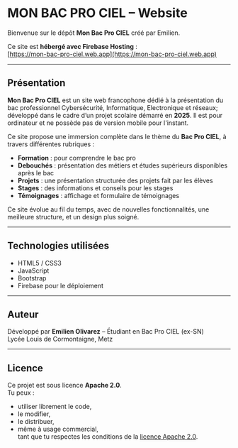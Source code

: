 # MON BAC PRO CIEL – Website

Bienvenue sur le dépôt **Mon Bac Pro CIEL** créé par Emilien.

Ce site est **hébergé avec Firebase Hosting** :  
[https://mon-bac-pro-ciel.web.app](https://mon-bac-pro-ciel.web.app)

---

## Présentation

**Mon Bac Pro CIEL** est un site web francophone dédié à la présentation du bac professionnel Cybersécurité, Informatique, Electronique et réseaux; développé dans le cadre d’un projet scolaire démarré en **2025**. Il est pour ordinateur et ne possède pas de version mobile pour l'instant.

Ce site propose une immersion complète dans le thème du **Bac Pro CIEL**, à travers différentes rubriques :

- **Formation** : pour comprendre le bac pro 
- **Debouchés** : présentation des métiers et études supérieurs disponibles après le bac  
- **Projets** : une présentation structurée des projets fait par les élèves  
- **Stages** : des informations et conseils pour les stages
- **Témoignages** : affichage et formulaire de témoignages

Ce site évolue au fil du temps, avec de nouvelles fonctionnalités, une meilleure structure, et un design plus soigné.

---

## Technologies utilisées

- HTML5 / CSS3
- JavaScript
- Bootstrap
- Firebase pour le déploiement

---

## Auteur

Développé par **Emilien Olivarez** – Étudiant en Bac Pro CIEL (ex-SN)  
Lycée Louis de Cormontaigne, Metz

---

## Licence

Ce projet est sous licence **Apache 2.0**.  
Tu peux :
- utiliser librement le code,
- le modifier,
- le distribuer,
- même à usage commercial,  
tant que tu respectes les conditions de la [licence Apache 2.0](https://www.apache.org/licenses/LICENSE-2.0).
